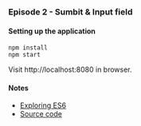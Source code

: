 ### Episode 2 - Sumbit & Input field

#### Setting up the application

```
npm install
npm start
```

Visit http://localhost:8080 in browser.

#### Notes

* [Exploring ES6](http://exploringjs.com/es6/index.html)
* [Source code](...)
